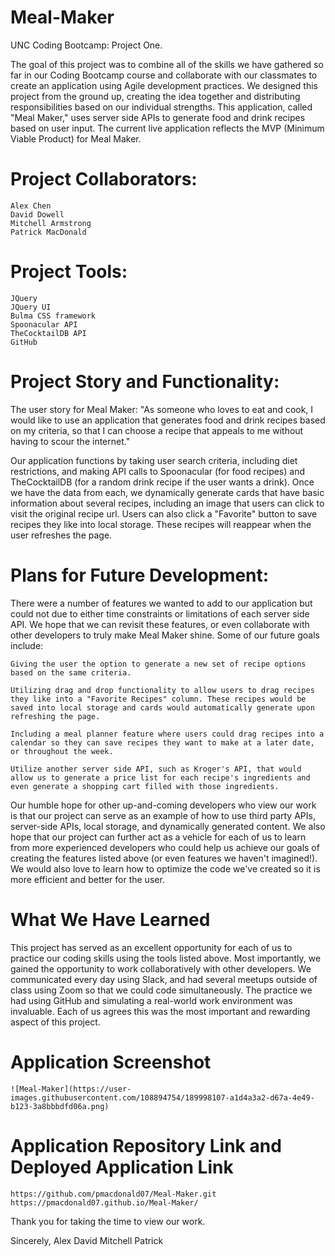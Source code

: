 # Meal-Maker

UNC Coding Bootcamp: Project One.

The goal of this project was to combine all of the skills we have gathered so far in our Coding Bootcamp course and collaborate with our classmates to create an application using Agile development practices. We designed this project from the ground up, creating the idea together and distributing responsibilities based on our individual strengths.
This application, called "Meal Maker," uses server side APIs to generate food and drink recipes based on user input. The current live application reflects the MVP (Minimum Viable Product) for Meal Maker.

# Project Collaborators:

    Alex Chen
    David Dowell
    Mitchell Armstrong
    Patrick MacDonald

# Project Tools:

    JQuery
    JQuery UI
    Bulma CSS framework
    Spoonacular API
    TheCocktailDB API
    GitHub

# Project Story and Functionality:

The user story for Meal Maker:
"As someone who loves to eat and cook, I would like to use an application that generates food and drink recipes based on my criteria, so that I can choose a recipe that appeals to me without having to scour the internet."

Our application functions by taking user search criteria, including diet restrictions, and making API calls to Spoonacular (for food recipes) and TheCocktailDB (for a random drink recipe if the user wants a drink). Once we have the data from each, we dynamically generate cards that have basic information about several recipes, including an image that users can click to visit the original recipe url. Users can also click a "Favorite" button to save recipes they like into local storage. These recipes will reappear when the user refreshes the page.

# Plans for Future Development:

There were a number of features we wanted to add to our application but could not due to either time constraints or limitations of each server side API. We hope that we can revisit these features, or even collaborate with other developers to truly make Meal Maker shine. Some of our future goals include:

    Giving the user the option to generate a new set of recipe options based on the same criteria.

    Utilizing drag and drop functionality to allow users to drag recipes they like into a "Favorite Recipes" column. These recipes would be saved into local storage and cards would automatically generate upon refreshing the page.

    Including a meal planner feature where users could drag recipes into a calendar so they can save recipes they want to make at a later date, or throughout the week.

    Utilize another server side API, such as Kroger's API, that would allow us to generate a price list for each recipe's ingredients and even generate a shopping cart filled with those ingredients.

Our humble hope for other up-and-coming developers who view our work is that our project can serve as an example of how to use third party APIs, server-side APIs, local storage, and dynamically generated content. We also hope that our project can further act as a vehicle for each of us to learn from more experienced developers who could help us achieve our goals of creating the features listed above (or even features we haven't imagined!). We would also love to learn how to optimize the code we've created so it is more efficient and better for the user.

# What We Have Learned

This project has served as an excellent opportunity for each of us to practice our coding skills using the tools listed above. Most importantly, we gained the opportunity to work collaboratively with other developers. We communicated every day using Slack, and had several meetups outside of class using Zoom so that we could code simultaneously. The practice we had using GitHub and simulating a real-world work environment was invaluable. Each of us agrees this was the most important and rewarding aspect of this project.

# Application Screenshot

    ![Meal-Maker](https://user-images.githubusercontent.com/108894754/189998107-a1d4a3a2-d67a-4e49-b123-3a8bbbdfd06a.png)

# Application Repository Link and Deployed Application Link

    https://github.com/pmacdonald07/Meal-Maker.git
    https://pmacdonald07.github.io/Meal-Maker/

Thank you for taking the time to view our work.

Sincerely,
Alex
David
Mitchell
Patrick
